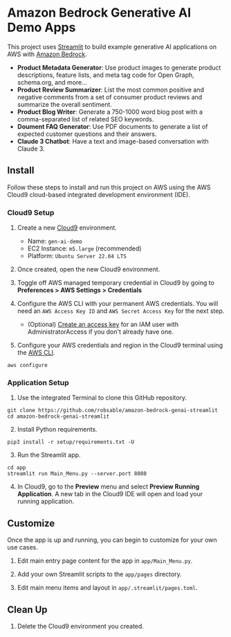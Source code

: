 # Amazon Bedrock Generative AI Demo Apps

This project uses [Streamlit](https://streamlit.io/) to build example generative AI applications on AWS with [Amazon Bedrock](https://aws.amazon.com/bedrock/).

- **Product Metadata Generator**: 
Use product images to generate product descriptions, feature lists, and meta tag code for Open Graph, schema.org, and more...
- **Product Review Summarizer**: 
List the most common positive and negative comments from a set of consumer product reviews and summarize the overall sentiment.
- **Product Blog Writer**: 
Generate a 750-1000 word blog post with a comma-separated list of related SEO keywords.
- **Doument FAQ Generator**: 
Use PDF documents to generate a list of expected customer questions and their answers.
- **Claude 3 Chatbot**: 
Have a text and image-based conversation with Claude 3.

## Install 

Follow these steps to install and run this project on AWS using the AWS Cloud9 cloud-based integrated development environment (IDE). 

### Cloud9 Setup

1. Create a new [Cloud9](https://console.aws.amazon.com/cloud9control/home#/create) environment.

   - Name: ```gen-ai-demo```
   - EC2 Instance: ```m5.large``` (recommended)
   - Platform: ```Ubuntu Server 22.04 LTS```

1. Once created, open the new Cloud9 environment.

1. Toggle off AWS managed temporary credential in Cloud9 by going to **Preferences > AWS Settings > Credentials**

1. Configure the AWS CLI with your permanent AWS credentials. You will need an ```AWS Access Key ID``` and ```AWS Secret Access Key``` for the next step.
   - (Optional) [Create an access key](https://docs.aws.amazon.com/cli/latest/userguide/cli-services-iam-create-creds.html) for an IAM user with AdministratorAccess  if you don't already have one.

1. Configure your AWS credentials and region in the Cloud9 terminal using the [AWS CLI](https://docs.aws.amazon.com/cli/latest/reference/configure/).

```
aws configure
```

### Application Setup

1. Use the integrated Terminal to clone this GitHub repository.

```
git clone https://github.com/robsable/amazon-bedrock-genai-streamlit
cd amazon-bedrock-genai-streamlit
```

2. Install Python requirements.

```
pip3 install -r setup/requirements.txt -U
```

3. Run the Streamlit app.

```
cd app
streamlit run Main_Menu.py --server.port 8080
```

4. In Cloud9, go to the **Preview** menu and select **Preview Running Application**. A new tab in the Cloud9 IDE will open and load your running application.

## Customize

Once the app is up and running, you can begin to customize for your own use cases.

1. Edit main entry page content for the app in ```app/Main_Menu.py```.

1. Add your own Streamlit scripts to the ```app/pages``` directory.

1. Edit main menu items and layout in ```app/.streamlit/pages.toml```.

## Clean Up

1. Delete the Cloud9 environment you created.
